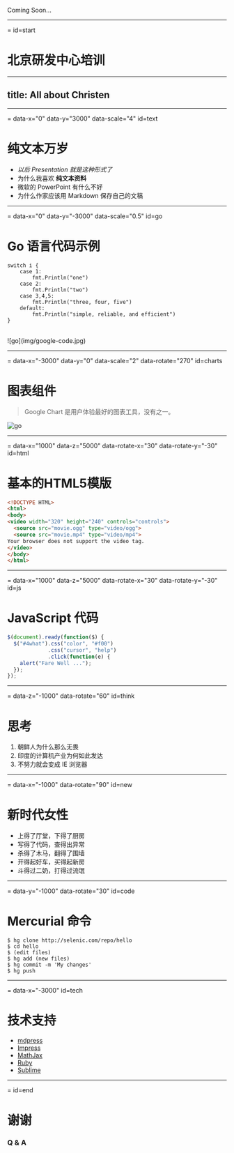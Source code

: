 
Coming Soon...

----
=  id=start

# 北京研发中心培训

---
title: All about Christen
---

----
= data-x="0" data-y="3000" data-scale="4" id=text
# 纯文本万岁

- _以后 Presentation 就是这种形式了_
- 为什么我喜欢 **纯文本资料**
- 微软的 PowerPoint 有什么不好
- 为什么作家应该用 Markdown 保存自己的文稿

----
= data-x="0" data-y="-3000" data-scale="0.5" id=go

# Go 语言代码示例

```
switch i {
    case 1:
        fmt.Println("one")
    case 2:
        fmt.Println("two")
    case 3,4,5:
        fmt.Println("three, four, five")
    default:
        fmt.Println("simple, reliable, and efficient")
}
```
<br>
![go](img/google-code.jpg)

----
= data-x="-3000" data-y="0" data-scale="2"   data-rotate="270" id=charts
# 图表组件

>Google Chart 是用户体验最好的图表工具，没有之一。

![go](img/charts.jpg)

----
= data-x="1000" data-z="5000" data-rotate-x="30" data-rotate-y="-30" id=html
#  基本的HTML5模版

```html
<!DOCTYPE HTML>
<html>
<body>
<video width="320" height="240" controls="controls">
  <source src="movie.ogg" type="video/ogg">
  <source src="movie.mp4" type="video/mp4">
Your browser does not support the video tag.
</video>
</body>
</html>
```

----
= data-x="1000" data-z="5000" data-rotate-x="30" data-rotate-y="-30" id=js

#  JavaScript 代码

```javascript
$(document).ready(function($) {
  $("#4what").css("color", "#f00")
  			 .css("cursor", "help")
  			 .click(function(e) {
    alert("Fare Well ...");
  });
});
```

----
= data-z="-1000"  data-rotate="60" id=think

# 思考 

1. 朝鲜人为什么那么无畏
2. 印度的计算机产业为何如此发达
3. 不努力就会变成 IE 浏览器

----
= data-x="-1000"  data-rotate="90" id=new
# 新时代女性

- 上得了厅堂，下得了厨房
- 写得了代码，查得出异常
- 杀得了木马，翻得了围墙
- 开得起好车，买得起新房
- 斗得过二奶，打得过流氓

----
= data-y="-1000"  data-rotate="30" id=code

# Mercurial 命令
```
$ hg clone http://selenic.com/repo/hello
$ cd hello
$ (edit files)
$ hg add (new files)
$ hg commit -m 'My changes'
$ hg push
```


----
=  data-x="-3000" id=tech

# 技术支持

- [mdpress](http://documentup.com/egonschiele/mdpress)
- [Impress](http://bartaz.github.io/impress.js/#/bored)
- [MathJax](http://www.mathjax.org/)
- [Ruby](http://www.ruby-lang.org/zh_cn/)
- [Sublime](http://www.sublimetext.com/)

----
= id=end

# 谢谢

### Q & A